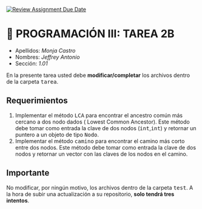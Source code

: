 [![Review Assignment Due Date](https://classroom.github.com/assets/deadline-readme-button-24ddc0f5d75046c5622901739e7c5dd533143b0c8e959d652212380cedb1ea36.svg)](https://classroom.github.com/a/dWWEJKEP)
# :wave: PROGRAMACIÓN III: TAREA 2B

- Apellidos: *Monja Castro*
- Nombres: *Jeffrey Antonio*
- Sección: *1.01*

En la presente tarea usted debe **modificar/completar** los archivos dentro de la carpeta <tt>tarea</tt>.

## Requerimientos

1. Implementar el método <tt>LCA</tt> para encontrar el ancestro común más cercano a dos nodo dados ( Lowest Common Ancestor). Este método debe tomar como entrada la clave de dos nodos (<tt>int</tt>,<tt>int</tt>) y retornar un puntero a un objeto de tipo <tt>Nodo</tt>.
2. Implementar el método <tt>camino</tt> para encontrar el camino más corto entre dos nodos. Este método debe tomar como entrada la clave de dos nodos y retornar un vector con las claves de los nodos en el camino.

## Importante
No modificar, por ningún motivo, los archivos dentro de la carpeta <tt>test</tt>. A la hora de subir una actualización a su repositorio, **solo tendrá tres intentos**.
